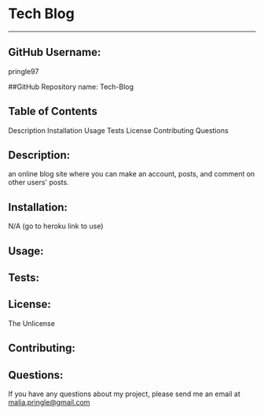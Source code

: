 
  # Tech Blog
-------------------------------
## GitHub Username:
pringle97

##GitHub Repository name: 
Tech-Blog

## Table of Contents
  Description
  Installation
  Usage
  Tests
  License
  Contributing
  Questions

##  Description: 
an online blog site where you can make an account, posts, and comment on other users' posts.
  
##  Installation: 
N/A (go to heroku link to use)

##  Usage: 


##  Tests: 


##  License: 
The Unlicense

##  Contributing: 


##  Questions: 
If you have any questions about my project, please send me an email at malia.pringle@gmail.com
